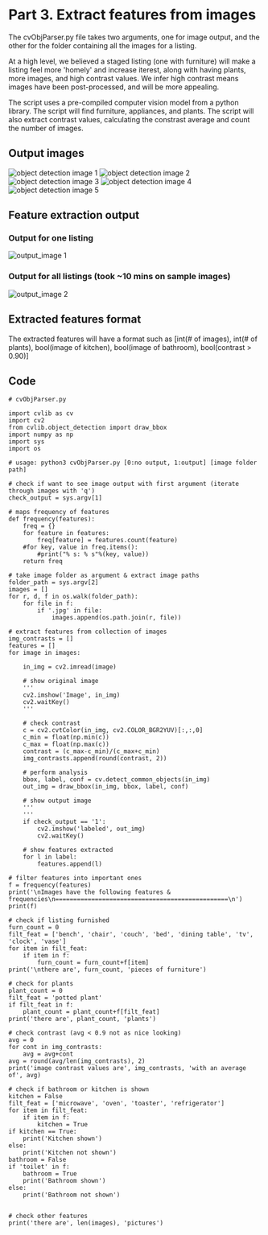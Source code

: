 # Part 3. Extract features from images

The cvObjParser.py file takes two arguments, one for image output, and the other for the folder containing all the images for a listing. 

At a high level, we believed a staged listing (one with furniture) will make a listing feel more 'homely' and increase iterest, along with having plants, more images, and high contrast values. We infer high contrast means images have been post-processed, and will be more appealing.

The script uses a pre-compiled computer vision model from a python library. The script will find  furniture, appliances, and plants. The script will also extract contrast values, calculating the constrast average and count the number of images. 

## Output images 

![object detection image 1](./obj_detection_imgs/object-detection_1.jpg)
![object detection image 2](./obj_detection_imgs/object-detection_2.png)
![object detection image 3](./obj_detection_imgs/object-detection_3.png)
![object detection image 4](./obj_detection_imgs/object-detection_4.jpg)
![object detection image 5](./obj_detection_imgs/object-detection_5.jpg)

## Feature extraction output

### Output for one listing
![output_image 1](./obj_detection_imgs/output_1.png)

### Output for all listings (took ~10 mins on sample images)
![output_image 2](./obj_detection_imgs/output_2.png)

## Extracted features format

The extracted features will have a format such as [int(# of images), int(# of plants), bool(image of kitchen), bool(image of bathroom), bool(contrast > 0.90)]

## Code

```
# cvObjParser.py

import cvlib as cv
import cv2
from cvlib.object_detection import draw_bbox
import numpy as np
import sys
import os

# usage: python3 cvObjParser.py [0:no output, 1:output] [image folder path]

# check if want to see image output with first argument (iterate through images with 'q')
check_output = sys.argv[1]

# maps frequency of features
def frequency(features):
    freq = {}
    for feature in features:
        freq[feature] = features.count(feature)
    #for key, value in freq.items():
        #print("% s: % s"%(key, value))
    return freq

# take image folder as argument & extract image paths
folder_path = sys.argv[2]
images = []
for r, d, f in os.walk(folder_path):
    for file in f:
        if '.jpg' in file:
            images.append(os.path.join(r, file))

# extract features from collection of images
img_contrasts = []
features = []
for image in images:
    
    in_img = cv2.imread(image)

    # show original image
    '''
    cv2.imshow('Image', in_img)
    cv2.waitKey()
    '''
 
    # check contrast
    c = cv2.cvtColor(in_img, cv2.COLOR_BGR2YUV)[:,:,0]
    c_min = float(np.min(c))
    c_max = float(np.max(c))
    contrast = (c_max-c_min)/(c_max+c_min)
    img_contrasts.append(round(contrast, 2))
    
    # perform analysis
    bbox, label, conf = cv.detect_common_objects(in_img)
    out_img = draw_bbox(in_img, bbox, label, conf)
    
    # show output image
    '''
    '''
    if check_output == '1':
        cv2.imshow('labeled', out_img)
        cv2.waitKey()
    
    # show features extracted
    for l in label:
        features.append(l)

# filter features into important ones
f = frequency(features)
print('\nImages have the following features & frequencies\n================================================\n')
print(f)

# check if listing furnished
furn_count = 0
filt_feat = ['bench', 'chair', 'couch', 'bed', 'dining table', 'tv', 'clock', 'vase']
for item in filt_feat:
    if item in f:
        furn_count = furn_count+f[item]
print('\nthere are', furn_count, 'pieces of furniture')

# check for plants
plant_count = 0
filt_feat = 'potted plant'
if filt_feat in f:
    plant_count = plant_count+f[filt_feat]
print('there are', plant_count, 'plants')

# check contrast (avg < 0.9 not as nice looking)
avg = 0
for cont in img_contrasts:
    avg = avg+cont
avg = round(avg/len(img_contrasts), 2)
print('image contrast values are', img_contrasts, 'with an average of', avg)

# check if bathroom or kitchen is shown
kitchen = False
filt_feat = ['microwave', 'oven', 'toaster', 'refrigerator']
for item in filt_feat:
    if item in f:
        kitchen = True
if kitchen == True:
    print('Kitchen shown')
else: 
    print('Kitchen not shown')
bathroom = False
if 'toilet' in f:
    bathroom = True
    print('Bathroom shown')
else: 
    print('Bathroom not shown')


# check other features
print('there are', len(images), 'pictures')
```

